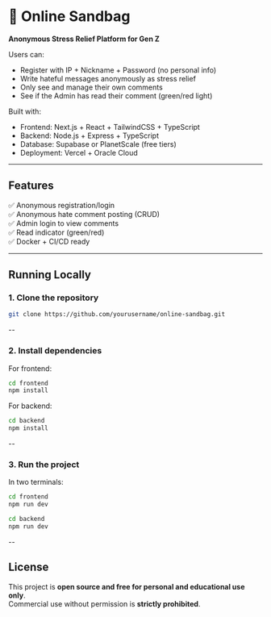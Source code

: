 # 🧱 Online Sandbag

**Anonymous Stress Relief Platform for Gen Z**

Users can:
- Register with IP + Nickname + Password (no personal info)
- Write hateful messages anonymously as stress relief
- Only see and manage their own comments
- See if the Admin has read their comment (green/red light)

Built with:
- Frontend: Next.js + React + TailwindCSS + TypeScript
- Backend: Node.js + Express + TypeScript
- Database: Supabase or PlanetScale (free tiers)
- Deployment: Vercel + Oracle Cloud

---

## Features

✅ Anonymous registration/login  
✅ Anonymous hate comment posting (CRUD)  
✅ Admin login to view comments  
✅ Read indicator (green/red)  
✅ Docker + CI/CD ready

---

## Running Locally

### 1. Clone the repository

```bash
git clone https://github.com/yourusername/online-sandbag.git
```

--

### 2. Install dependencies

For frontend:

```bash
cd frontend
npm install
``` 

For backend:

```bash
cd backend
npm install
```

--

### 3. Run the project

In two terminals:

```bash
cd frontend
npm run dev
```
```bash
cd backend
npm run dev
```

--

## License

This project is **open source and free for personal and educational use only**.  
Commercial use without permission is **strictly prohibited**.